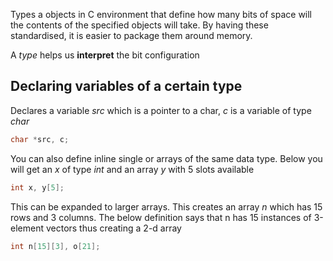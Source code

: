 Types a objects in C environment that define how many bits of space will the contents of the specified objects will take. By having these standardised, it is easier to package them around memory.

A *type* helps us **interpret** the bit configuration

## Declaring variables of a certain type

Declares a variable *src* which is a pointer to a char, *c* is a variable of type *char*
```c
char *src, c;
```
You can also define inline single or arrays of the same data type. Below you will get an *x* of type *int* and an array *y* with 5 slots available
```c
int x, y[5];
```
This can be expanded to larger arrays. This creates an array *n* which has 15 rows and 3 columns. The below definition says that n has 15 instances of 3-element vectors thus creating a 2-d array
```c
int n[15][3], o[21];
```
    